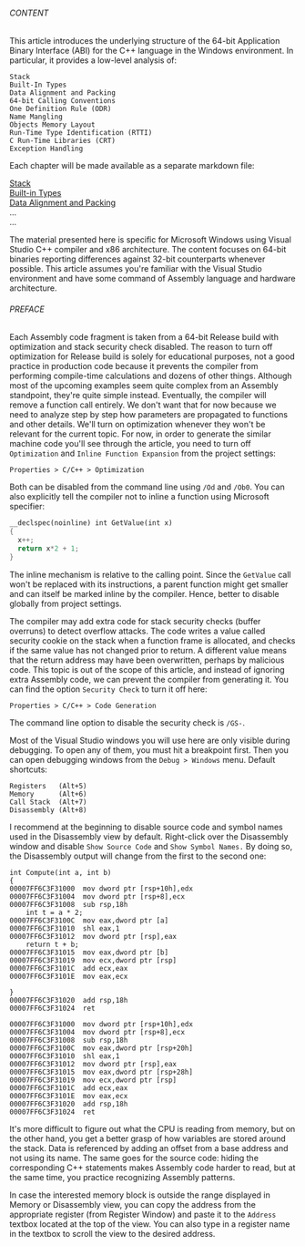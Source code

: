 ###### CONTENT
This article introduces the underlying structure of the 64-bit Application Binary Interface (ABI) for the C++ language in the Windows environment. In particular, it provides a low-level analysis of:
```
Stack
Built-In Types
Data Alignment and Packing
64-bit Calling Conventions
One Definition Rule (ODR)
Name Mangling
Objects Memory Layout
Run-Time Type Identification (RTTI)
C Run-Time Libraries (CRT)
Exception Handling
```
Each chapter will be made available as a separate markdown file:

[Stack](Chapter/Stack.md)\
[Built-in Types](Chapter/Types.md)\
[Data Alignment and Packing](Chapter/Alignment.md)\
...\
...

The material presented here is specific for Microsoft Windows using Visual Studio C++ compiler and x86 architecture. The content focuses on 64-bit binaries reporting differences against 32-bit counterparts whenever possible. This article assumes you're familiar with the Visual Studio environment and have some command of Assembly language and hardware architecture.

###### PREFACE
Each Assembly code fragment is taken from a 64-bit Release build with optimization and stack security check disabled. The reason to turn off optimization for Release build is solely for educational purposes, not a good practice in production code because it prevents the compiler from performing compile-time calculations and dozens of other things. Although most of the upcoming examples seem quite complex from an Assembly standpoint, they're quite simple instead. Eventually, the compiler will remove a function call entirely. We don't want that for now because we need to analyze step by step how parameters are propagated to functions and other details. We'll turn on optimization whenever they won't be relevant for the current topic. For now, in order to generate the similar machine code you'll see through the article, you need to turn off `Optimization` and `Inline Function Expansion` from the project settings:
```
Properties > C/C++ > Optimization
```
Both can be disabled from the command line using `/Od` and `/Ob0`. You can also explicitly tell the compiler not to inline a function using Microsoft specifier:
```C++
__declspec(noinline) int GetValue(int x)
{
  x++;
  return x*2 + 1;
}
```
The inline mechanism is relative to the calling point. Since the `GetValue` call won't be replaced with its instructions, a parent function might get smaller and can itself be marked inline by the compiler. Hence, better to disable globally from project settings.

The compiler may add extra code for stack security checks (buffer overruns) to detect overflow attacks. The code writes a value called security cookie on the stack when a function frame is allocated, and checks if the same value has not changed prior to return. A different value means that the return address may have been overwritten, perhaps by malicious code. This topic is out of the scope of this article, and instead of ignoring extra Assembly code, we can prevent the compiler from generating it. You can find the option `Security Check` to turn it off here:
```
Properties > C/C++ > Code Generation
```
The command line option to disable the security check is `/GS-`.

Most of the Visual Studio windows you will use here are only visible during debugging. To open any of them, you must hit a breakpoint first. Then you can open debugging windows from the `Debug > Windows` menu. Default shortcuts:
```
Registers   (Alt+5)
Memory      (Alt+6)
Call Stack  (Alt+7)
Disassembly (Alt+8)
```
I recommend at the beginning to disable source code and symbol names used in the Disassembly view by default. Right-click over the Disassembly window and disable `Show Source Code` and `Show Symbol Names.` By doing so, the Disassembly output will change from the first to the second one:
```
int Compute(int a, int b)
{
00007FF6C3F31000  mov dword ptr [rsp+10h],edx
00007FF6C3F31004  mov dword ptr [rsp+8],ecx
00007FF6C3F31008  sub rsp,18h
    int t = a * 2;
00007FF6C3F3100C  mov eax,dword ptr [a]
00007FF6C3F31010  shl eax,1
00007FF6C3F31012  mov dword ptr [rsp],eax
    return t + b;
00007FF6C3F31015  mov eax,dword ptr [b]
00007FF6C3F31019  mov ecx,dword ptr [rsp]
00007FF6C3F3101C  add ecx,eax
00007FF6C3F3101E  mov eax,ecx

}
00007FF6C3F31020  add rsp,18h
00007FF6C3F31024  ret
```
```
00007FF6C3F31000  mov dword ptr [rsp+10h],edx
00007FF6C3F31004  mov dword ptr [rsp+8],ecx
00007FF6C3F31008  sub rsp,18h
00007FF6C3F3100C  mov eax,dword ptr [rsp+20h]
00007FF6C3F31010  shl eax,1
00007FF6C3F31012  mov dword ptr [rsp],eax
00007FF6C3F31015  mov eax,dword ptr [rsp+28h]
00007FF6C3F31019  mov ecx,dword ptr [rsp]
00007FF6C3F3101C  add ecx,eax
00007FF6C3F3101E  mov eax,ecx
00007FF6C3F31020  add rsp,18h
00007FF6C3F31024  ret
```
It's more difficult to figure out what the CPU is reading from memory, but on the other hand, you get a better grasp of how variables are stored around the stack. Data is referenced by adding an offset from a base address and not using its name. The same goes for the source code: hiding the corresponding C++ statements makes Assembly code harder to read, but at the same time, you practice recognizing Assembly patterns.

In case the interested memory block is outside the range displayed in Memory or Disassembly view, you can copy the address from the appropriate register (from Register Window) and paste it to the `Address` textbox located at the top of the view. You can also type in a register name in the textbox to scroll the view to the desired address.
